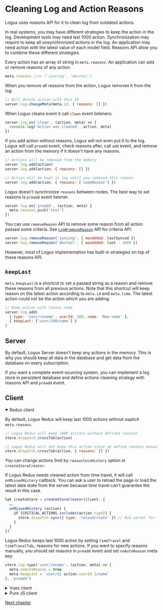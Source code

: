 # Cleaning Log and Action Reasons

Logux uses reasons API for it to clean log from outdated actions.

In real systems, you may have different strategies to keep the action in the log. Development tools may need last 1000 action. Synchronization may require to keep all unsynchronized actions in the log. An application may need action with the latest value of each model field. Reasons API allow you to combine these different strategies.

Every action has an array of string in `meta.reasons`. An application can add or remove reasons of any action.

```js
meta.reasons //=> ['syncing', 'devtool']
```

When you remove all reasons from the action, Logux removes it from the log:

```js
// Will delete action with this ID
server.log.changeMeta(meta.id, { reasons: [] })
```

When Logux cleans event it call `clean` event listeners:

```js
server.log.on('clean', (action, meta) => {
  console.log('Action was cleaned', action, meta)
})
```

If you add action without reasons, Logux will not even put it to the log. Logux will call `preadd` event, check reasons after, call `add` event, and remove an action from the memory if it doesn’t have any reasons.

```js
// Actions will be removed from the memory
server.log.add(action)
server.log.add(action, { reasons: [] })

// Action will be kept in log until you removed this reason
server.log.add(action, { reasons: ['someReason'] })
```

Logux doesn’t synchronize `reasons` between nodes. The best way to set reasons is `preadd` event listener.

```js
server.log.on('preadd', (action, meta) {
  meta.reasons.push('test')
})
```

You can use `removeReason` API to remove some reason from all action passed some criteria. See [`Log#removeReason`](https://logux.io/web-api/#log-removereason) API for criteria API.

```js
server.log.removeReason('syncing', { maxAdded: lastSynced })
server.log.removeReason('devtool', { maxAdded: last - 1000 })
```

However, most of Logux implementation has built-in strategies on top of these reasons API.


## `keepLast`

`meta.keepLast` is a shortcut to set a passed string as a reason and remove these reasons from all previous actions. Note that this shortcut will keep reason on the latest action according to `meta.id` and `meta.time`. The latest action could not be the action which you are adding.

```js
// Keep action with latest name
server.log.add(
  { type: 'user/rename', userId: 380, name: 'New name' },
  { keepLast: ['user/380/name'] }
)
```


## Server

By default, Logux Server doesn’t keep any actions in the memory. This is why you should keep all data in the database and get data from the database on every subscription.

If you want a complete event-sourcing system, you can implement a log store in persistent database and define actions cleaning strategy with reasons API and `preadd` event.

## Client

<details open><summary>Redux client</summary>

By default, Logux Redux will keep last 1000 actions without explicit `meta.reasons`.

```js
// Logux Redux will keep 1000 actions without defined reasons
store.dispatch.crossTab(action)

// Logux Redux will not keep this action since we define reasons manually
store.dispatch.crossTab(action, { reasons: [] })
```

You can change actions limit by `reasonlessHistory` option in `createStoreCreator`.

If Logux Redux needs cleaned action from time travel, it will call `onMissedHistory` callback. You can ask a user to reload the page or load the latest data state from the server because time travel can’t guarantee the result in this case.

```js
let createStore = createStoreCreator(client, {
  …,
  onMissedHistory (action) {
    if (CRITICAL_ACTIONS.includes(action.type)) {
      store.dispatch.sync({ type: 'reload/state' }) // Ask server for latest state
    }
  }
})
```

Logux Redux keeps last 1000 action by setting `timeTravel` and `timeTravelTab…` reasons for new actions. If you want to specify reasons manually, you should set reasons in `preadd` event and set `noAutoReason` meta key:

```js
store.log.type('user/rename', (action, meta) => {
  meta.noAutoReason = true
  meta.keepLast = `user/${ action.userId }/name`
}, 'preadd')
```

</details>
<details><summary>Vuex client</summary>

By default, Logux Vuex will keep last 1000 actions without explicit `meta.reasons`.

```js
// Logux Vuex will keep 1000 actions without defined reasons
store.commit.crossTab(action)

// Logux Vuex will not keep this action since we define reasons manually
store.commit.crossTab(action, { reasons: [] })
```

You can change actions limit by `reasonlessHistory` option in `createStoreCreator`.

If Logux Vuex needs cleaned action from time travel, it will call `onMissedHistory` callback. You can ask a user to reload the page or load the latest data state from the server because time travel can’t guarantee the result in this case.

```js
let client = new CrossTabClient({ … })
let createStore = createStoreCreator(client, {
  onMissedHistory (action) {
    if (CRITICAL_ACTIONS.includes(action.type)) {
      store.commit.sync({ type: 'reload/state' }) // Ask server for latest state
    }
  }
})
```

Logux Vuex keeps last 1000 action by setting `timeTravel` and `timeTravelTab…` reasons for new actions. If you want to specify reasons manually, you should set reasons in `preadd` event and set `noAutoReason` meta key:

```js
store.log.type('user/rename', (action, meta) => {
  meta.noAutoReason = true
  meta.keepLast = `user/${ action.userId }/name`
}, 'preadd')
```

</details>
<details><summary>Pure JS client</summary>

By default, Logux Client keeps actions with `meta.sync`, which was not synchronized yet.

Logux Client is low-level API. If you do not want to have a deal with complicated reasons API, Logux Redux or Logux Vuex is a better option.

</details>

[Next chapter](./subprotocol.md)
